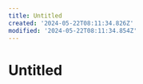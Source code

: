 ```yaml
---
title: Untitled
created: '2024-05-22T08:11:34.826Z'
modified: '2024-05-22T08:11:34.854Z'
---
```


# Untitled
